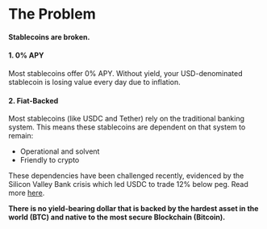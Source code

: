 # The Problem

#### **Stablecoins are broken.**

#### 1. 0% APY

Most stablecoins offer 0% APY. Without yield, your USD-denominated stablecoin is losing value every day due to inflation.

#### 2. Fiat-Backed

Most stablecoins (like USDC and Tether) rely on the traditional banking system. This means these stablecoins are dependent on that system to remain:

- Operational and solvent
- Friendly to crypto

These dependencies have been challenged recently, evidenced by the Silicon Valley Bank crisis which led USDC to trade 12% below peg. Read more [here](https://x.com/HermeticaFi/status/1831339868800061511).

**There is no yield-bearing dollar that is backed by the hardest asset in the world (BTC) and native to the most secure Blockchain (Bitcoin).**
